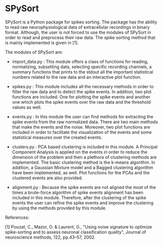 SPySort
=======

SPySort is a Python package for spikes sorting. The package has the ability to
read raw neurophysiological data of extracellular recordings in binary format. 
Although, the user is not forced to use the modules of SPySort in order to read
and preprocess their raw data. The spike sorting method that is mainly
implemented is given in [1]. 


The modules of SPySort are:


+ import_data.py : This module offers a class of functions for reading,
normalizing, subsetting data, selecting specific recording channels, a summary
functions that prints to the stdout all the important statistical numbers
related to the raw data and an interactive plot function. 

+ spikes.py : This module includes all the necessary methods in order
to filter the raw data and to detect the spike events. In addition, two plot
functions are included. One for plotting the spike events and another one which
plots the spike events over the raw data and the threshold values as well. 

+ events.py : In this module the user can find methods for extracting the 
spike events from the raw normalized data. There are two main methods that make 
the events and the noise. Moreover, two plot functions are included in order to
facilitate the visualization of the events and some statistical measures over
the created events. 

+ clusters.py : PCA based clustering is included in this module. A Principal
Component Analysis is applied on the events in order to reduce the dimension of
the problem and then a plethora of clustering methods are implemented. The
basic clustering method is the k-means algorithm. In addition, a Gaussian
Mixture model and a Bagged clustering algorithm have been implemented, as well.
Plot functions for the PCAs and the clustered events are also provided. 

+ alignment.py : Because the spike events are not aligned the most of the times
a brute-force algorithm of spike events alignment has been included in this
module. Therefore, after the clustering of the spike events the user can refine
the spike events and improve the clustering by using the methods provided by
this module. 


References:


[1] Pouzat, C., Mazor, O. & Laurent, G., "Using noise signature to optimize 
spike-sorting and to assess neuronal classification quality", Journal of 
neuroscience methods, 122, pp.43–57, 2002.
